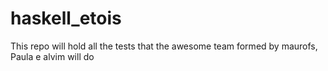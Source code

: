 # haskell_etois
This repo will hold all the tests that the awesome team formed by maurofs, Paula e alvim will do 
